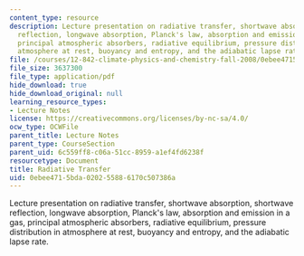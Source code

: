 ```yaml
---
content_type: resource
description: Lecture presentation on radiative transfer, shortwave absorption, shortwave
  reflection, longwave absorption, Planck's law, absorption and emission in a gas,
  principal atmospheric absorbers, radiative equilibrium, pressure distribution in
  atmosphere at rest, buoyancy and entropy, and the adiabatic lapse rate.
file: /courses/12-842-climate-physics-and-chemistry-fall-2008/0ebee4715bda020255886170c507386a_part3_lec2.pdf
file_size: 3637300
file_type: application/pdf
hide_download: true
hide_download_original: null
learning_resource_types:
- Lecture Notes
license: https://creativecommons.org/licenses/by-nc-sa/4.0/
ocw_type: OCWFile
parent_title: Lecture Notes
parent_type: CourseSection
parent_uid: 6c559ff8-c06a-51cc-8959-a1ef4fd6238f
resourcetype: Document
title: Radiative Transfer
uid: 0ebee471-5bda-0202-5588-6170c507386a
---
```

Lecture presentation on radiative transfer, shortwave absorption, shortwave reflection, longwave absorption, Planck's law, absorption and emission in a gas, principal atmospheric absorbers, radiative equilibrium, pressure distribution in atmosphere at rest, buoyancy and entropy, and the adiabatic lapse rate.